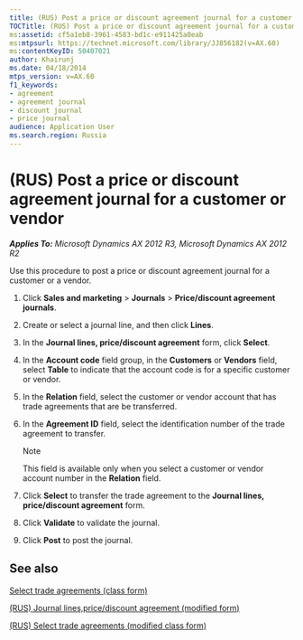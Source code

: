 ```yaml
---
title: (RUS) Post a price or discount agreement journal for a customer or vendor
TOCTitle: (RUS) Post a price or discount agreement journal for a customer or vendor
ms:assetid: cf5a1eb8-3961-4583-bd1c-e911425a0eab
ms:mtpsurl: https://technet.microsoft.com/library/JJ856182(v=AX.60)
ms:contentKeyID: 50407021
author: Khairunj
ms.date: 04/18/2014
mtps_version: v=AX.60
f1_keywords:
- agreement
- agreement journal
- discount journal
- price journal
audience: Application User
ms.search.region: Russia
---
```


# (RUS) Post a price or discount agreement journal for a customer or vendor 


_**Applies To:** Microsoft Dynamics AX 2012 R3, Microsoft Dynamics AX 2012 R2_

Use this procedure to post a price or discount agreement journal for a customer or a vendor.

1.  Click **Sales and marketing** \> **Journals** \> **Price/discount agreement journals**.

2.  Create or select a journal line, and then click **Lines**.

3.  In the **Journal lines, price/discount agreement** form, click **Select**.

4.  In the **Account code** field group, in the **Customers** or **Vendors** field, select **Table** to indicate that the account code is for a specific customer or vendor.

5.  In the **Relation** field, select the customer or vendor account that has trade agreements that are be transferred.

6.  In the **Agreement ID** field, select the identification number of the trade agreement to transfer.
    

    > [!NOTE]
    > <P>This field is available only when you select a customer or vendor account number in the <STRONG>Relation</STRONG> field.</P>



7.  Click **Select** to transfer the trade agreement to the **Journal lines, price/discount agreement** form.

8.  Click **Validate** to validate the journal.

9.  Click **Post** to post the journal.

## See also

[Select trade agreements (class form)](https://technet.microsoft.com/library/aa583323\(v=ax.60\))

[(RUS) Journal lines,price/discount agreement (modified form)](https://technet.microsoft.com/library/jj852146\(v=ax.60\))

[(RUS) Select trade agreements (modified class form)](https://technet.microsoft.com/library/jj853176\(v=ax.60\))

  


